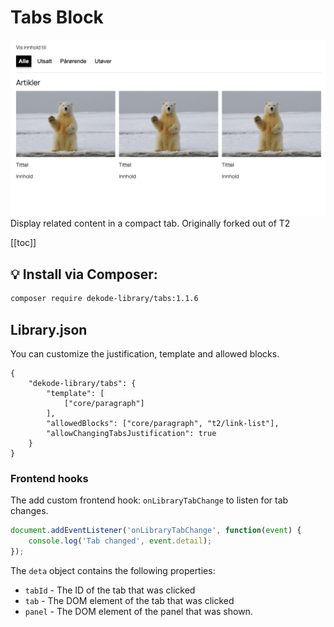 # Tabs Block

![Screenshot](./screenshot.png)
Display related content in a compact tab. Originally forked out of T2

[[toc]]

## 💡 Install via Composer:
```bash
composer require dekode-library/tabs:1.1.6
```

## Library.json
You can customize the justification, template and allowed blocks.
```
{
	"dekode-library/tabs": {
		"template": [
			["core/paragraph"]
		],
		"allowedBlocks": ["core/paragraph", "t2/link-list"],
		"allowChangingTabsJustification": true
	}
}
```

### Frontend hooks

The add custom frontend hook: `onLibraryTabChange` to listen for tab changes.

```js
document.addEventListener('onLibraryTabChange', function(event) {
	console.log('Tab changed', event.detail);
});
```

The `deta` object contains the following properties:
- `tabId` - The ID of the tab that was clicked
- `tab` - The DOM element of the tab that was clicked
- `panel` - The DOM element of the panel that was shown.